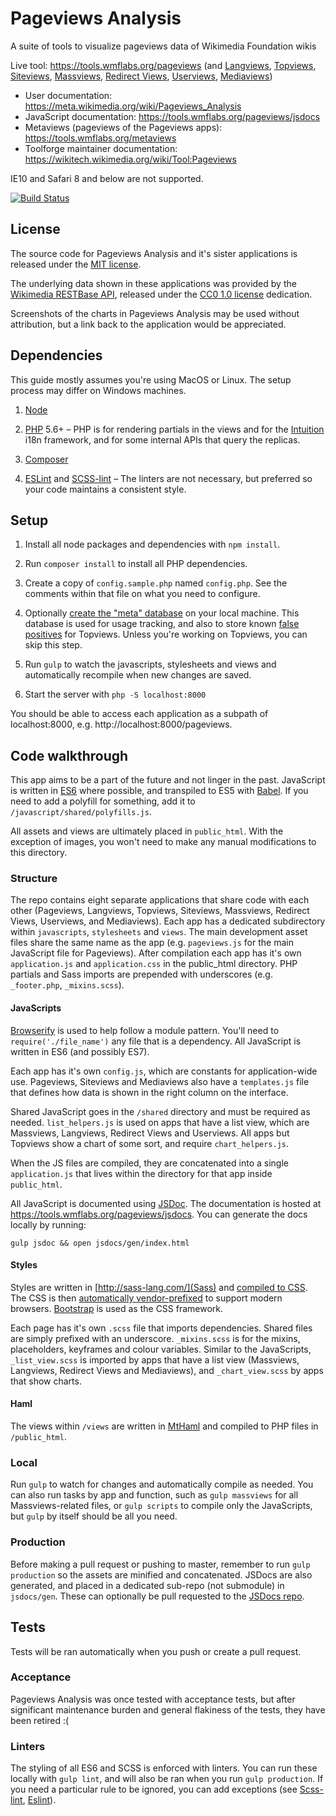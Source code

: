 # Pageviews Analysis
A suite of tools to visualize pageviews data of Wikimedia Foundation wikis

Live tool: https://tools.wmflabs.org/pageviews (and [Langviews](https://tools.wmflabs.org/langviews), [Topviews](https://tools.wmflabs.org/topviews), [Siteviews](https://tools.wmflabs.org/siteviews), [Massviews](https://tools.wmflabs.org/massviews), [Redirect Views](https://tools.wmflabs.org/redirectviews), [Userviews](https://tools.wmflabs.org/userviews), [Mediaviews](https://tools.wmflabs.org/mediaviews))

* User documentation: https://meta.wikimedia.org/wiki/Pageviews_Analysis
* JavaScript documentation: https://tools.wmflabs.org/pageviews/jsdocs
* Metaviews (pageviews of the Pageviews apps): https://tools.wmflabs.org/metaviews
* Toolforge maintainer documentation: https://wikitech.wikimedia.org/wiki/Tool:Pageviews

IE10 and Safari 8 and below are not supported.

[![Build Status](https://travis-ci.org/MusikAnimal/pageviews.svg?branch=master)](https://travis-ci.org/MusikAnimal/pageviews)

## License
The source code for Pageviews Analysis and it's sister applications is released under the [MIT license](https://github.com/MusikAnimal/pageviews/blob/master/LICENSE).

The underlying data shown in these applications was provided by the [Wikimedia RESTBase API](https://wikimedia.org/api/rest_v1/), released under the [CC0 1.0 license](https://creativecommons.org/publicdomain/zero/1.0/) dedication.

Screenshots of the charts in Pageviews Analysis may be used without attribution, but a link back to the application would be appreciated.

## Dependencies
This guide mostly assumes you're using MacOS or Linux. The setup process may differ on Windows machines.

1. [Node](https://nodejs.org/en/)

1. [PHP](http://php.net/) 5.6+ – PHP is for rendering partials in the views and for the [Intuition](https://github.com/Krinkle/intuition) i18n framework, and for some internal APIs that query the replicas.

1. [Composer](https://getcomposer.org/)

1. [ESLint](http://eslint.org/) and [SCSS-lint](https://github.com/brigade/scss-lint) – The linters are not necessary, but preferred so your code maintains a consistent style.

## Setup
1. Install all node packages and dependencies with `npm install`.

1. Run `composer install` to install all PHP dependencies.

1. Create a copy of `config.sample.php` named `config.php`. See the comments within that file on what you need to configure.

1. Optionally [create the "meta" database](https://wikitech.wikimedia.org/wiki/Tool:Pageviews#Meta_database) on your local machine. This database is used for usage tracking, and also to store known [false positives](https://tools.wmflabs.org/topviews/faq/#false_positive) for Topviews. Unless you're working on Topviews, you can skip this step.

1. Run `gulp` to watch the javascripts, stylesheets and views and automatically recompile when new changes are saved.

1. Start the server with `php -S localhost:8000`

You should be able to access each application as a subpath of localhost:8000, e.g. http://localhost:8000/pageviews.

## Code walkthrough
This app aims to be a part of the future and not linger in the past. JavaScript is written in [ES6](http://es6-features.org/) where possible, and transpiled to ES5 with [Babel](https://babeljs.io/). If you need to add a polyfill for something, add it to `/javascript/shared/polyfills.js`.

All assets and views are ultimately placed in `public_html`. With the exception of images, you won't need to make any manual modifications to this directory.

### Structure
The repo contains eight separate applications that share code with each other (Pageviews, Langviews, Topviews, Siteviews, Massviews, Redirect Views, Userviews, and Mediaviews). Each app has a dedicated subdirectory within `javascripts`, `stylesheets` and `views`. The main development asset files share the same name as the app (e.g. `pageviews.js` for the main JavaScript file for Pageviews). After compilation each app has it's own `application.js` and `application.css` in the public_html directory. PHP partials and Sass imports are prepended with underscores (e.g. `_footer.php`, `_mixins.scss`).

#### JavaScripts
[Browserify](http://browserify.org/) is used to help follow a module pattern. You'll need to `require('./file_name')` any file that is a dependency. All JavaScript is written in ES6 (and possibly ES7).

Each app has it's own `config.js`, which are constants for application-wide use. Pageviews, Siteviews and Mediaviews also have a `templates.js` file that defines how data is shown in the right column on the interface.

Shared JavaScript goes in the `/shared` directory and must be required as needed. `list_helpers.js` is used on apps that have a list view, which are Massviews, Langviews, Redirect Views and Userviews. All apps but Topviews show a chart of some sort, and require `chart_helpers.js`.

When the JS files are compiled, they are concatenated into a single `application.js` that lives within the directory for that app inside `public_html`.

All JavaScript is documented using [JSDoc](http://usejsdoc.org/). The documentation is hosted at https://tools.wmflabs.org/pageviews/jsdocs. You can generate the docs locally by running:
```
gulp jsdoc && open jsdocs/gen/index.html
```

#### Styles
Styles are written in [http://sass-lang.com/](Sass) and [compiled to CSS](https://github.com/dlmanning/gulp-sass). The CSS is then [automatically vendor-prefixed](https://github.com/sindresorhus/gulp-autoprefixer) to support modern browsers. [Bootstrap](http://getbootstrap.com/) is used as the CSS framework.

Each page has it's own `.scss` file that imports dependencies. Shared files are simply prefixed with an underscore. `_mixins.scss` is for the mixins, placeholders, keyframes and colour variables. Similar to the JavaScripts, `_list_view.scss` is imported by apps that have a list view (Massviews, Langviews, Redirect Views and Mediaviews), and `_chart_view.scss` by apps that show charts.

#### Haml
The views within `/views` are written in [MtHaml](https://github.com/arnaud-lb/MtHaml) and compiled to PHP files in `/public_html`.

### Local
Run `gulp` to watch for changes and automatically compile as needed. You can also run tasks by app and function, such as `gulp massviews` for all Massviews-related files, or `gulp scripts` to compile only the JavaScripts, but `gulp` by itself should be all you need.

### Production
Before making a pull request or pushing to master, remember to run `gulp production` so the assets are minified and concatenated. JSDocs are also generated, and placed in a dedicated sub-repo (not submodule) in `jsdocs/gen`. These can optionally be pull requested to the [JSDocs repo](https://github.com/MusikAnimal/pageviews-jsdocs).

## Tests
Tests will be ran automatically when you push or create a pull request.

### Acceptance
Pageviews Analysis was once tested with acceptance tests, but after significant maintenance burden and general flakiness of the tests, they have been retired :(

### Linters
The styling of all ES6 and SCSS is enforced with linters. You can run these locally with `gulp lint`, and will also be ran when you run `gulp production`. If you need a particular rule to be ignored, you can add exceptions (see [Scss-lint](https://github.com/brigade/scss-lint/blob/master/lib/scss_lint/linter/README.md#disablelinterreason), [Eslint](http://eslint.org/docs/user-guide/configuring)).
